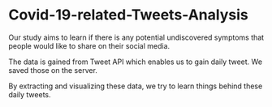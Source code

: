 # Covid-19-related-Tweets-Analysis
Our study aims to learn if there is any potential undiscovered symptoms that people would like to share on their social media. 

The data is gained from Tweet API which enables us to gain daily tweet. We saved those on the server.

By extracting and visualizing these data, we try to learn things behind these daily tweets.
